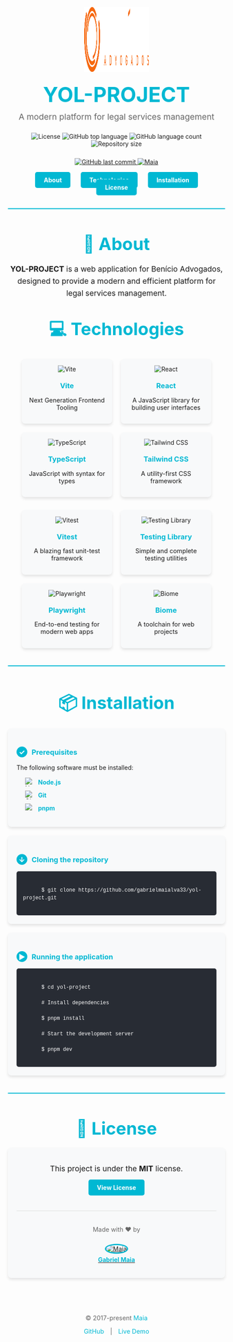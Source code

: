 <div align="center">
  <img src="./public/logo-yol.svg" alt="YOL Project Logo" width="150" height="150" style="margin-bottom: 20px;" />

  <h1 align="center" style="font-size: 3rem; margin: 0; color: #00b8d3; font-weight: 700;">
    YOL-PROJECT
  </h1>

  <p align="center" style="font-size: 1.2rem; margin-top: 10px; color: #666;">
    A modern platform for legal services management
  </p>

  <p align="center" style="margin: 25px 0;">
    <img src="https://img.shields.io/github/license/gabrielmaialva33/yol-project?color=00b8d3&style=for-the-badge&logo=appveyor" alt="License" />
    <img src="https://img.shields.io/github/languages/top/gabrielmaialva33/yol-project?style=for-the-badge&logo=typescript" alt="GitHub top language" >
    <img src="https://img.shields.io/github/languages/count/gabrielmaialva33/yol-project?style=for-the-badge&logo=appveyor" alt="GitHub language count" >
    <img src="https://img.shields.io/github/repo-size/gabrielmaialva33/yol-project?style=for-the-badge&logo=appveyor" alt="Repository size" >
  </p>

  <p align="center">
    <a href="https://github.com/gabrielmaialva33/yol-project/commits/main">
      <img src="https://img.shields.io/github/last-commit/gabrielmaialva33/yol-project?style=for-the-badge&logo=git" alt="GitHub last commit" >
      <img src="https://img.shields.io/badge/made%20by-Maia-15c3d6?style=for-the-badge&logo=dev.to" alt="Maia" >  
    </a>
  </p>

  <p align="center" style="margin: 25px 0;">
    <a href="#about" style="padding: 10px 20px; background-color: #00b8d3; color: white; text-decoration: none; border-radius: 5px; margin: 0 10px; font-weight: bold;">About</a>
    <a href="#technologies" style="padding: 10px 20px; background-color: #00b8d3; color: white; text-decoration: none; border-radius: 5px; margin: 0 10px; font-weight: bold;">Technologies</a>
    <a href="#installation" style="padding: 10px 20px; background-color: #00b8d3; color: white; text-decoration: none; border-radius: 5px; margin: 0 10px; font-weight: bold;">Installation</a>
    <a href="#license" style="padding: 10px 20px; background-color: #00b8d3; color: white; text-decoration: none; border-radius: 5px; margin: 0 10px; font-weight: bold;">License</a>
  </p>
</div>

<hr style="height: 2px; background-color: #00b8d3; border: none; margin: 40px 0;">

<h2 id="about" align="center" style="font-size: 2.5rem; color: #00b8d3; margin-bottom: 20px;">📖 About</h2>

<p align="center" style="font-size: 1.1rem; line-height: 1.6; max-width: 800px; margin: 0 auto; text-align: center;">
  <strong>YOL-PROJECT</strong> is a web application for Benício Advogados, designed to provide a modern and efficient platform for
  legal services management.
</p>

<h2 id="technologies" align="center" style="font-size: 2.5rem; color: #00b8d3; margin: 40px 0 20px 0;">💻 Technologies</h2>

<div style="display: flex; flex-wrap: wrap; justify-content: center; gap: 20px; margin: 30px 0;">
  <div style="text-align: center; padding: 15px; border-radius: 8px; background-color: #f8f9fa; width: 180px; box-shadow: 0 4px 6px rgba(0,0,0,0.1);">
    <img src="https://vitejs.dev/logo.svg" alt="Vite" width="50" height="50" style="margin-bottom: 10px;">
    <h3 style="margin: 10px 0; color: #00b8d3;">Vite</h3>
    <p style="font-size: 0.9rem;">Next Generation Frontend Tooling</p>
  </div>

  <div style="text-align: center; padding: 15px; border-radius: 8px; background-color: #f8f9fa; width: 180px; box-shadow: 0 4px 6px rgba(0,0,0,0.1);">
    <img src="https://reactjs.org/favicon.ico" alt="React" width="50" height="50" style="margin-bottom: 10px;">
    <h3 style="margin: 10px 0; color: #00b8d3;">React</h3>
    <p style="font-size: 0.9rem;">A JavaScript library for building user interfaces</p>
  </div>

  <div style="text-align: center; padding: 15px; border-radius: 8px; background-color: #f8f9fa; width: 180px; box-shadow: 0 4px 6px rgba(0,0,0,0.1);">
    <img src="https://www.typescriptlang.org/favicon-32x32.png" alt="TypeScript" width="50" height="50" style="margin-bottom: 10px;">
    <h3 style="margin: 10px 0; color: #00b8d3;">TypeScript</h3>
    <p style="font-size: 0.9rem;">JavaScript with syntax for types</p>
  </div>

  <div style="text-align: center; padding: 15px; border-radius: 8px; background-color: #f8f9fa; width: 180px; box-shadow: 0 4px 6px rgba(0,0,0,0.1);">
    <img src="https://tailwindcss.com/favicons/favicon-32x32.png" alt="Tailwind CSS" width="50" height="50" style="margin-bottom: 10px;">
    <h3 style="margin: 10px 0; color: #00b8d3;">Tailwind CSS</h3>
    <p style="font-size: 0.9rem;">A utility-first CSS framework</p>
  </div>
</div>

<div style="display: flex; flex-wrap: wrap; justify-content: center; gap: 20px; margin: 20px 0 40px 0;">
  <div style="text-align: center; padding: 15px; border-radius: 8px; background-color: #f8f9fa; width: 180px; box-shadow: 0 4px 6px rgba(0,0,0,0.1);">
    <img src="https://vitest.dev/favicon.ico" alt="Vitest" width="50" height="50" style="margin-bottom: 10px;">
    <h3 style="margin: 10px 0; color: #00b8d3;">Vitest</h3>
    <p style="font-size: 0.9rem;">A blazing fast unit-test framework</p>
  </div>

  <div style="text-align: center; padding: 15px; border-radius: 8px; background-color: #f8f9fa; width: 180px; box-shadow: 0 4px 6px rgba(0,0,0,0.1);">
    <img src="https://testing-library.com/img/octopus-64x64.png" alt="Testing Library" width="50" height="50" style="margin-bottom: 10px;">
    <h3 style="margin: 10px 0; color: #00b8d3;">Testing Library</h3>
    <p style="font-size: 0.9rem;">Simple and complete testing utilities</p>
  </div>

  <div style="text-align: center; padding: 15px; border-radius: 8px; background-color: #f8f9fa; width: 180px; box-shadow: 0 4px 6px rgba(0,0,0,0.1);">
    <img src="https://playwright.dev/img/playwright-logo.svg" alt="Playwright" width="50" height="50" style="margin-bottom: 10px;">
    <h3 style="margin: 10px 0; color: #00b8d3;">Playwright</h3>
    <p style="font-size: 0.9rem;">End-to-end testing for modern web apps</p>
  </div>

  <div style="text-align: center; padding: 15px; border-radius: 8px; background-color: #f8f9fa; width: 180px; box-shadow: 0 4px 6px rgba(0,0,0,0.1);">
    <img src="https://biomejs.dev/img/favicon.svg" alt="Biome" width="50" height="50" style="margin-bottom: 10px;">
    <h3 style="margin: 10px 0; color: #00b8d3;">Biome</h3>
    <p style="font-size: 0.9rem;">A toolchain for web projects</p>
  </div>
</div>

<hr style="height: 2px; background-color: #00b8d3; border: none; margin: 40px 0;">

<h2 id="installation" align="center" style="font-size: 2.5rem; color: #00b8d3; margin-bottom: 20px;">📦 Installation</h2>

<div style="background-color: #f8f9fa; border-radius: 8px; padding: 20px; margin: 20px 0; box-shadow: 0 4px 6px rgba(0,0,0,0.1);">
  <h3 style="color: #00b8d3; margin-bottom: 15px; display: flex; align-items: center;">
    <span style="background-color: #00b8d3; color: white; border-radius: 50%; width: 25px; height: 25px; display: inline-flex; justify-content: center; align-items: center; margin-right: 10px;">✓</span>
    Prerequisites
  </h3>

  <p style="margin-bottom: 15px;">The following software must be installed:</p>

  <ul style="list-style-type: none; padding-left: 20px;">
    <li style="margin-bottom: 10px; display: flex; align-items: center;">
      <img src="https://nodejs.org/static/images/favicons/favicon.ico" alt="Node.js" width="20" height="20" style="margin-right: 10px;">
      <a href="https://nodejs.org/en/" style="color: #00b8d3; text-decoration: none; font-weight: bold;">Node.js</a>
    </li>
    <li style="margin-bottom: 10px; display: flex; align-items: center;">
      <img src="https://git-scm.com/favicon.ico" alt="Git" width="20" height="20" style="margin-right: 10px;">
      <a href="https://git-scm.com/" style="color: #00b8d3; text-decoration: none; font-weight: bold;">Git</a>
    </li>
    <li style="display: flex; align-items: center;">
      <img src="https://pnpm.io/img/favicon.png" alt="pnpm" width="20" height="20" style="margin-right: 10px;">
      <a href="https://pnpm.io/" style="color: #00b8d3; text-decoration: none; font-weight: bold;">pnpm</a>
    </li>
  </ul>
</div>

<div style="background-color: #f8f9fa; border-radius: 8px; padding: 20px; margin: 20px 0; box-shadow: 0 4px 6px rgba(0,0,0,0.1);">
  <h3 style="color: #00b8d3; margin-bottom: 15px; display: flex; align-items: center;">
    <span style="background-color: #00b8d3; color: white; border-radius: 50%; width: 25px; height: 25px; display: inline-flex; justify-content: center; align-items: center; margin-right: 10px;">↓</span>
    Cloning the repository
  </h3>

  <div style="background-color: #282c34; border-radius: 5px; padding: 15px; overflow-x: auto;">
    <code style="color: #ffffff; font-family: 'Courier New', monospace;">
      $ git clone https://github.com/gabrielmaialva33/yol-project.git
    </code>
  </div>
</div>

<div style="background-color: #f8f9fa; border-radius: 8px; padding: 20px; margin: 20px 0; box-shadow: 0 4px 6px rgba(0,0,0,0.1);">
  <h3 style="color: #00b8d3; margin-bottom: 15px; display: flex; align-items: center;">
    <span style="background-color: #00b8d3; color: white; border-radius: 50%; width: 25px; height: 25px; display: inline-flex; justify-content: center; align-items: center; margin-right: 10px;">▶</span>
    Running the application
  </h3>

  <div style="background-color: #282c34; border-radius: 5px; padding: 15px; overflow-x: auto;">
    <code style="color: #ffffff; font-family: 'Courier New', monospace;">
      $ cd yol-project<br>
      # Install dependencies<br>
      $ pnpm install<br>
      # Start the development server<br>
      $ pnpm dev
    </code>
  </div>
</div>

<hr style="height: 2px; background-color: #00b8d3; border: none; margin: 40px 0;">

<h2 id="license" align="center" style="font-size: 2.5rem; color: #00b8d3; margin-bottom: 20px;">📝 License</h2>

<div style="background-color: #f8f9fa; border-radius: 8px; padding: 20px; margin: 20px auto; max-width: 600px; text-align: center; box-shadow: 0 4px 6px rgba(0,0,0,0.1);">
  <p style="margin-bottom: 15px; font-size: 1.1rem;">
    This project is under the <strong>MIT</strong> license.
  </p>

  <a href="./LICENSE" style="display: inline-block; padding: 10px 20px; background-color: #00b8d3; color: white; text-decoration: none; border-radius: 5px; font-weight: bold; margin-bottom: 15px;">
    View License
  </a>

  <div style="margin-top: 20px; padding-top: 20px; border-top: 1px solid #ddd;">
    <p style="font-size: 0.9rem; color: #666;">
      Made with ❤️ by
    </p>
    <a href="https://github.com/gabrielmaialva33/" target="_blank" style="display: inline-block; margin-top: 10px;">
      <img src="https://github.com/gabrielmaialva33.png" alt="Maia" width="60" height="60" style="border-radius: 50%; border: 3px solid #00b8d3;">
      <p style="margin-top: 5px; font-weight: bold; color: #00b8d3;">Gabriel Maia</p>
    </a>
  </div>
</div>

<footer style="text-align: center; margin-top: 50px; padding: 20px; color: #666; font-size: 0.9rem;">
  <p>
    &copy; 2017-present <a href="https://github.com/gabrielmaialva33/" target="_blank" style="color: #00b8d3; text-decoration: none;">Maia</a>
  </p>
  <p style="margin-top: 10px;">
    <a href="https://github.com/gabrielmaialva33/yol-project" target="_blank" style="color: #00b8d3; text-decoration: none; margin: 0 10px;">GitHub</a> |
    <a href="https://gabrielmaialva33.github.io/yol-project/" target="_blank" style="color: #00b8d3; text-decoration: none; margin: 0 10px;">Live Demo</a>
  </p>
</footer>
